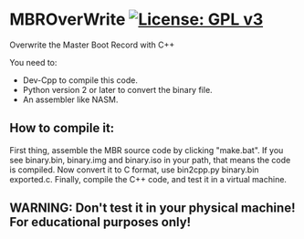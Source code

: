 # MBROverWrite [![License: GPL v3](https://img.shields.io/badge/License-GPLv3-blue.svg)](https://www.gnu.org/licenses/gpl-3.0)
Overwrite the Master Boot Record with C++

You need to:

- Dev-Cpp to compile this code.
- Python version 2 or later to convert the binary file.
- An assembler like NASM.

## How to compile it:
First thing, assemble the MBR source code by clicking "make.bat".
If you see binary.bin, binary.img and binary.iso in your path, that means the code is compiled.
Now convert it to C format, use bin2cpp.py binary.bin exported.c.
Finally, compile the C++ code, and test it in a virtual machine.

## WARNING: Don't test it in your physical machine! For educational purposes only!
